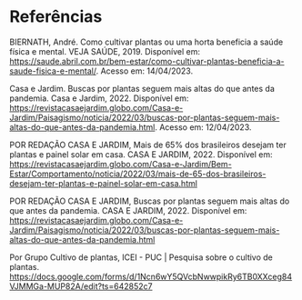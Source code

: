 # Referências

BIERNATH, André. Como cultivar plantas ou uma horta beneficia a saúde física e mental. VEJA SAÚDE, 2019. Disponível em: https://saude.abril.com.br/bem-estar/como-cultivar-plantas-beneficia-a-saude-fisica-e-mental/. Acesso em: 14/04/2023.

Casa e Jardim. Buscas por plantas seguem mais altas do que antes da pandemia. Casa e Jardim, 2022. Disponível em: https://revistacasaejardim.globo.com/Casa-e-Jardim/Paisagismo/noticia/2022/03/buscas-por-plantas-seguem-mais-altas-do-que-antes-da-pandemia.html. Acesso em: 12/04/2023.

 POR REDAÇÃO CASA E JARDIM, Mais de 65% dos brasileiros desejam ter plantas e painel solar em casa. CASA E JARDIM, 2022. Disponível em: https://revistacasaejardim.globo.com/Casa-e-Jardim/Bem-Estar/Comportamento/noticia/2022/03/mais-de-65-dos-brasileiros-desejam-ter-plantas-e-painel-solar-em-casa.html

 POR REDAÇÃO CASA E JARDIM, Buscas por plantas seguem mais altas do que antes da pandemia. CASA E JARDIM, 2022. Disponível em: https://revistacasaejardim.globo.com/Casa-e-Jardim/Paisagismo/noticia/2022/03/buscas-por-plantas-seguem-mais-altas-do-que-antes-da-pandemia.html

 
Por Grupo Cultivo de plantas, ICEI - PUC | Pesquisa sobre o cultivo de plantas.
https://docs.google.com/forms/d/1Ncn6wY5QVcbNwwpikRy6TB0XXceg84VJMMGa-MUP82A/edit?ts=642852c7
